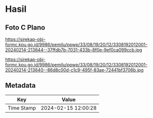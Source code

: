 # Hasil

## Foto C Plano

https://sirekap-obj-formc.kpu.go.id/9986/pemilu/ppwp/33/08/19/20/12/3308192012001-20240214-213844--37ffdb7b-7031-433b-8f0e-9ef0ca099ccb.jpg

https://sirekap-obj-formc.kpu.go.id/9986/pemilu/ppwp/33/08/19/20/12/3308192012001-20240214-213640--86d8c00d-c1c9-495f-83ae-72441bf3706b.jpg


## Metadata

| Key        | Value               |
| ---------- | ------------------- |
| Time Stamp | 2024-02-15 12:00:28 |




